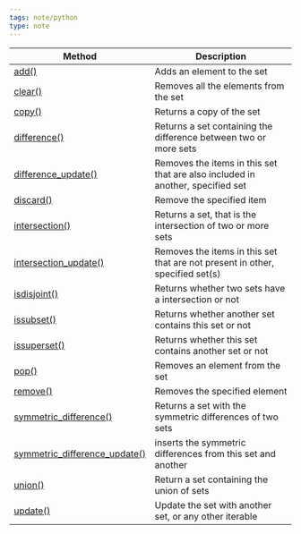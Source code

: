 ```yaml
---
tags: note/python
type: note
---
```

| Method                                                                                                    | Description                                                                    |
| --------------------------------------------------------------------------------------------------------- | ------------------------------------------------------------------------------ |
| [add()](https://www.w3schools.com/python/ref_set_add.asp)                                                 | Adds an element to the set                                                     |
| [clear()](https://www.w3schools.com/python/ref_set_clear.asp)                                             | Removes all the elements from the set                                          |
| [copy()](https://www.w3schools.com/python/ref_set_copy.asp)                                               | Returns a copy of the set                                                      |
| [difference()](https://www.w3schools.com/python/ref_set_difference.asp)                                   | Returns a set containing the difference between two or more sets               |
| [difference_update()](https://www.w3schools.com/python/ref_set_difference_update.asp)                     | Removes the items in this set that are also included in another, specified set |
| [discard()](https://www.w3schools.com/python/ref_set_discard.asp)                                         | Remove the specified item                                                      |
| [intersection()](https://www.w3schools.com/python/ref_set_intersection.asp)                               | Returns a set, that is the intersection of two or more sets                    |
| [intersection_update()](https://www.w3schools.com/python/ref_set_intersection_update.asp)                 | Removes the items in this set that are not present in other, specified set(s)  |
| [isdisjoint()](https://www.w3schools.com/python/ref_set_isdisjoint.asp)                                   | Returns whether two sets have a intersection or not                            |
| [issubset()](https://www.w3schools.com/python/ref_set_issubset.asp)                                       | Returns whether another set contains this set or not                           |
| [issuperset()](https://www.w3schools.com/python/ref_set_issuperset.asp)                                   | Returns whether this set contains another set or not                           |
| [pop()](https://www.w3schools.com/python/ref_set_pop.asp)                                                 | Removes an element from the set                                                |
| [remove()](https://www.w3schools.com/python/ref_set_remove.asp)                                           | Removes the specified element                                                  |
| [symmetric_difference()](https://www.w3schools.com/python/ref_set_symmetric_difference.asp)               | Returns a set with the symmetric differences of two sets                       |
| [symmetric_difference_update()](https://www.w3schools.com/python/ref_set_symmetric_difference_update.asp) | inserts the symmetric differences from this set and another                    |
| [union()](https://www.w3schools.com/python/ref_set_union.asp)                                             | Return a set containing the union of sets                                      |
| [update()](https://www.w3schools.com/python/ref_set_update.asp)                                           | Update the set with another set, or any other iterable                         |